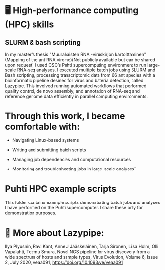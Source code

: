# 🖥️ High-performance computing (HPC) skills

## SLURM & bash scripting

In my master's thesis "Muurahaisten RNA -viruskirjon kartoittaminen"(Mapping of the ant RNA virome)(Not publicly available but can be shared upon request) 
I used CSC’s Puhti supercomputing environment to run large-scale RNA-seq analyses.
I executed multiple batch jobs using SLURM and Bash scripting, processing transcriptomic data from 66 ant species with a bioinformatic pipeline desined for virus and bateria detection, called Lazypipe.
This involved running automated workflows that performed quality control, de novo assembly, and annotation of RNA-seq and reference genome data efficiently in parallel computing environments.

# Through this work, I became comfortable with:

- Navigating Linux-based systems

- Writing and submitting batch scripts

- Managing job dependencies and computational resources

- Monitoring and troubleshooting jobs in large-scale analyses¨

# Puhti HPC example scripts

This folder contains example scripts demonstrating batch jobs and analyses I have performed on the Puhti supercomputer. I share these only for demonstration purposes.


# 📎 More about Lazypipe:
Ilya Plyusnin, Ravi Kant, Anne J Jääskeläinen, Tarja Sironen, Liisa Holm, Olli Vapalahti, Teemu Smura, Novel NGS pipeline for virus discovery from a wide spectrum of hosts and sample types, Virus Evolution, Volume 6, Issue 2, July 2020, veaa091, https://doi.org/10.1093/ve/veaa091


